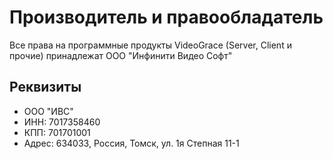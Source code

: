 ﻿# Производитель и правообладатель

Все права на программные продукты VideoGrace (Server, Client и прочие) принадлежат ООО "Инфинити Видео Софт"

## Реквизиты

- ООО "ИВС"
- ИНН: 7017358460
- КПП: 701701001
- Адрес: 634033, Россия, Томск, ул. 1я Степная 11-1
